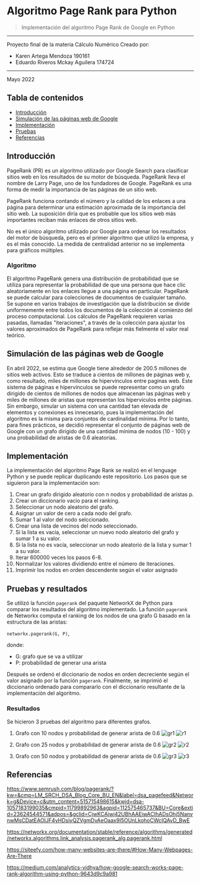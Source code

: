 # Algoritmo Page Rank para Python
> Implementación del algoritmo Page Rank de Google en Python
---
Proyecto final de la materia Cálculo Numérico
Creado por:
- Karen Artega Mendoza 190161
- Eduardo Riveros Mckay Aguilera 174724

---
Mayo 2022

## Tabla de contenidos
* [Introducción](#info)
* [Simulación de las páginas web de Google](#simula)
* [Implementación](#implem)
* [Pruebas](#pruebas)
* [Referencias](#referencias)


## Introducción <a name="info"></a> 

PageRank (PR) es un algoritmo utilizado por Google Search para clasificar sitios web en los resultados de su motor de búsqueda. PageRank lleva el nombre de Larry Page, uno de los fundadores de Google. PageRank es una forma de medir la importancia de las páginas de un sitio web. 

PageRank funciona contando el número y la calidad de los enlaces a una página para determinar una estimación aproximada de la importancia del sitio web. La suposición diría que es probable que los sitios web más importantes reciban más enlaces de otros sitios web.

No es el único algoritmo utilizado por Google para ordenar los resultados del motor de búsqueda, pero es el primer algoritmo que utilizó la empresa, y es el más conocido.
La medida de centralidad anterior no se implementa para gráficos múltiples.

### Algoritmo
El algoritmo PageRank genera una distribución de probabilidad que se utiliza para representar la probabilidad de que una persona que hace clic aleatoriamente en los enlaces llegue a una página en particular. PageRank se puede calcular para colecciones de documentos de cualquier tamaño. Se supone en varios trabajos de investigación que la distribución se divide uniformemente entre todos los documentos de la colección al comienzo del proceso computacional. Los cálculos de PageRank requieren varias pasadas, llamadas "iteraciones", a través de la colección para ajustar los valores aproximados de PageRank para reflejar más fielmente el valor real teórico.



## Simulación de las páginas web de Google <a name="simula"></a> 
En abril 2022, se estima que Google tiene alrededor de 200.5 millones de sitios web activos. Esto se traduce a cientos de millones de páginas web y, como resultado, miles de millones de hipervínculos entre paginas web. Este sistema de páginas e hipervínculos se puede representar como un grafo dirigido de cientos de millones de nodos que almacenan las páginas web y miles de millones de aristas que representan los hipervículos entre páginas. Sin embargo, simular un sistema con una cantidad tan elevada de elementos y conexiones es innecesario, pues la implementación del algoritmo es la misma para conjuntos de cardinalidad mínima. Por lo tanto, para fines prácticos, se decidió representar el conjunto de páginas web de Google con un grafo dirigido de una cantidad mínima de nodos (10 - 100) y una probabilidad de aristas de 0.6 aleatorias.

## Implementación <a name="implem"></a> 
La implementación del algoritmo Page Rank se realizó en el lenguage Python y se puede replicar duplicando este repositorio. 
Los pasos que se siguieron para la implementación son:
1. Crear un grafo dirigido aleatorio con n nodos y probabilidad de aristas p.
2. Crear un diccionario vacío para el ranking.
3. Seleccionar un nodo aleatorio del grafo.
4. Asignar un valor de cero a cada nodo del grafo.
5. Sumar 1 al valor del nodo selccionado.
6. Crear una lista de vecinos del nodo seleccionado.
7. Si la lista es vacía, seleccionar un nuevo nodo aleatorio del grafo y sumar 1 a su valor.
8. Si la lista no es vacía, seleccionar un nodo aleatorio de la lista y sumar 1 a su valor.
9. Iterar 600000 veces los pasos 6-8.
10. Normalizar los valores dividiendo entre el número de iteraciones.
11. Imprimir los nodos en orden descendente según el valor asignado

## Pruebas y resultados
Se utilizó la función `pagerank` del paquete NetworkX de Python para comparar los resultados del algoritmo implementado. La función `pagerank` de Networkx computa el ranking de los nodos de una grafo G basado en la estructura de las aristas:
  
  `networkx.pagerank(G, P)`,

donde:
- G: grafo que se va a utilizar
- P: probabilidad de generar una arista

Después se ordenó el diccionario de nodos en orden decreciente según el valor asignado por la función `pagerank`. Finalmente, se imprimió el diccionario ordenado para compararlo con el diccionario resultante de la implementación del algoritmo.  

### Resultados
  Se hicieron 3 pruebas del algoritmo para diferentes grafos.
  
  1. Grafo con 10 nodos y probabilidad de generar arista de 0.6
    ![gr1](https://user-images.githubusercontent.com/69361149/169181775-1aa9ada1-ca22-4678-bd1c-5ad0dfe5132d.png)
    ![r1](https://user-images.githubusercontent.com/69361149/169181855-92880b65-0212-4cab-9a00-b1e8dc9d03a0.png)

    
  2. Grafo con 25 nodos y probabilidad de generar arista de 0.6
    ![gr2](https://user-images.githubusercontent.com/69361149/169181887-d4e93219-c4d9-4978-a6e2-8d95d3ee35ce.png)
    ![r2](https://user-images.githubusercontent.com/69361149/169181924-1f52cd3f-2d99-4e8d-a9d8-13b7fea4f579.png)


  3. Grafo con 50 nodos y probabilidad de generar arista de 0.6
    ![gr3](https://user-images.githubusercontent.com/69361149/169181956-856355aa-83cf-48a5-b840-d3736886c6c2.png)
    ![r3](https://user-images.githubusercontent.com/69361149/169181995-14a80551-add0-4be0-bac9-ebcbd583b39e.png)


## Referencias 
https://www.semrush.com/blog/pagerank/?kw=&cmp=LM_SRCH_DSA_Blog_Core_BU_EN&label=dsa_pagefeed&Network=g&Device=c&utm_content=515715498615&kwid=dsa-1057183199035&cmpid=11799892963&agpid=112575465737&BU=Core&extid=23624544571&adpos=&gclid=CjwKCAjwj42UBhAAEiwACIhADsOhj5NanvnwMsCDatEAOIJF4yHDsivQZVgmDvAeOaax9I5OUnLkohoCWcIQAvD_BwE

https://networkx.org/documentation/stable/reference/algorithms/generated/networkx.algorithms.link_analysis.pagerank_alg.pagerank.html

https://siteefy.com/how-many-websites-are-there/#How-Many-Webpages-Are-There

https://medium.com/analytics-vidhya/how-google-search-works-page-rank-algorithm-using-python-9643d9c9a981
